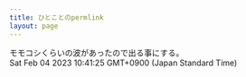 ```yaml
---
title: ひとことのpermlink
layout: page
---
```

<div class="box" dt="1675474885582">
  モモコシくらいの波があったので出る事にする。
  <div class="content is-small">Sat Feb 04 2023 10:41:25 GMT+0900 (Japan Standard Time)</div>
</div>